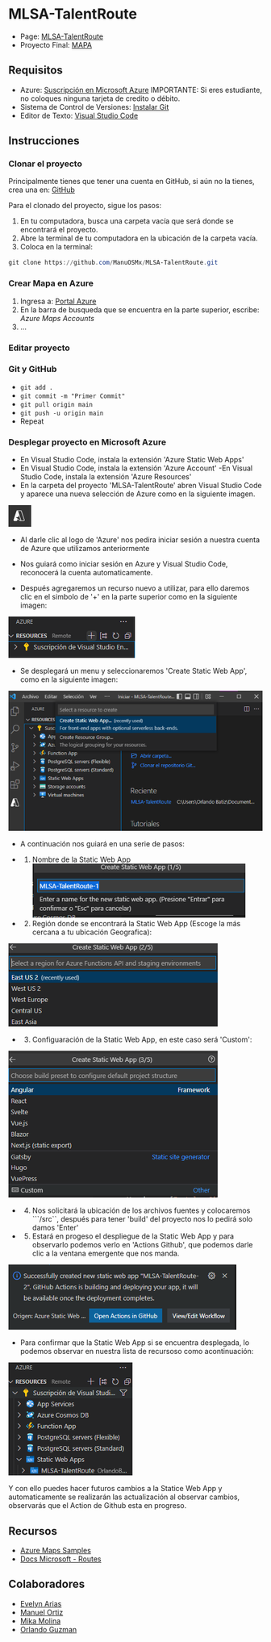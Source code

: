 # MLSA-TalentRoute
- Page: [MLSA-TalentRoute](https://manuos.codes/MLSA-TalentRoute)
- Proyecto Final: [MAPA](https://victorious-beach-080a92d0f.1.azurestaticapps.net/)

## Requisitos
- Azure: [Suscripción en Microsoft Azure](https://azure.microsoft.com/en-us/free/students) IMPORTANTE: Si eres estudiante, no coloques ninguna tarjeta de credito o débito.
- Sistema de Control de Versiones: [Instalar Git](https://git-scm.com/downloads)
- Editor de Texto: [Visual Studio Code](https://code.visualstudio.com/)

## Instrucciones

### Clonar el proyecto
Principalmente tienes que tener una cuenta en GitHub, si aún no la tienes, crea una en: [GitHub](https://github.com)

Para el clonado del proyecto, sigue los pasos:
1. En tu computadora, busca una carpeta vacía que será donde se encontrará el proyecto.
2. Abre la terminal de tu computadora en la ubicación de la carpeta vacía.
3. Coloca en la terminal:
```powershell
git clone https://github.com/ManuOSMx/MLSA-TalentRoute.git
```

### Crear Mapa en Azure
1. Ingresa a: [Portal Azure](https://portal.azure.com)
2. En la barra de busqueda que se encuentra en la parte superior, escribe: *Azure Maps Accounts*
3. ...

### Editar proyecto

### Git y GitHub
- ```git add .```
- ```git commit -m "Primer Commit"```
- ```git pull origin main```
- ```git push -u origin main```
- Repeat

### Desplegar proyecto en Microsoft Azure
- En Visual Studio Code, instala la extensión 'Azure Static Web Apps'
- En Visual Studio Code, instala la extensión 'Azure Account'
-En Visual Studio Code, instala la extensión 'Azure Resources'
- En la carpeta del proyecto 'MLSA-TalentRoute' abren Visual Studio Code y aparece una nueva selección de Azure como en la siguiente imagen.

![alt text](https://github.com/ManuOSMx/MLSA-TalentRoute/blob/main/img/Paso1.png)

- Al darle clic al logo de 'Azure' nos pedira iniciar sesión a nuestra cuenta de Azure que utilizamos anteriormente

- Nos guiará como iniciar sesión en Azure y Visual Studio Code, reconocerá la cuenta automaticamente.

- Después agregaremos un recurso nuevo a utilizar, para ello daremos clic en el simbolo de '+' en la parte superior como en la siguiente imagen:

![alt text](https://github.com/ManuOSMx/MLSA-TalentRoute/blob/main/img/Paso2.png)

- Se desplegará un menu y seleccionaremos 'Create Static Web App', como en la siguiente imagen:

![alt text](https://github.com/ManuOSMx/MLSA-TalentRoute/blob/main/img/Paso3.png)

- A continuación nos guiará en una serie de pasos:

- 1. Nombre de la Static Web App
![alt text](https://github.com/ManuOSMx/MLSA-TalentRoute/blob/main/img/Paso4.png)

- 2. Región donde se encontrará la Static Web App (Escoge la más cercana a tu ubicación Geografica):

![alt text](https://github.com/ManuOSMx/MLSA-TalentRoute/blob/main/img/Paso5.png)

- 3. Configuaración de la Static Web App, en este caso será 'Custom':

![alt text](https://github.com/ManuOSMx/MLSA-TalentRoute/blob/main/img/Paso6.png)

- 4. Nos solicitará la ubicación de los archivos fuentes y colocaremos ```/src``, después para tener 'build' del proyecto nos lo pedirá solo damos 'Enter'

- 5. Estará en progeso el despliegue de la Static Web App y para observarlo podemos verlo en 'Actions Github', que podemos darle clic a la ventana emergente que nos manda.

![alt text](https://github.com/ManuOSMx/MLSA-TalentRoute/blob/main/img/Paso7.png)

- Para confirmar que la Static Web App si se encuentra desplegada, lo podemos observar en nuestra lista de recursoso como acontinuación:

![alt text](https://github.com/ManuOSMx/MLSA-TalentRoute/blob/main/img/Paso8.png)

Y con ello puedes hacer futuros cambios a la Statice Web App y automaticamente se realizarán las actualización al observar cambios, observarás que el Action de Github esta en progreso.


## Recursos
- [Azure Maps Samples](https://samples.azuremaps.com/?sample=)
- [Docs Microsoft - Routes](https://docs.microsoft.com/en-us/rest/api/maps/route/post-route-directions?tabs=HTTP#alternativeroutetype)

## Colaboradores 
- [Evelyn Arias](https://github.com/https://github.com/earias12)
- [Manuel Ortiz](https://github.com/ManuOSMX)
- [Mika Molina](https://github.com)
- [Orlando Guzman](https://github.com)